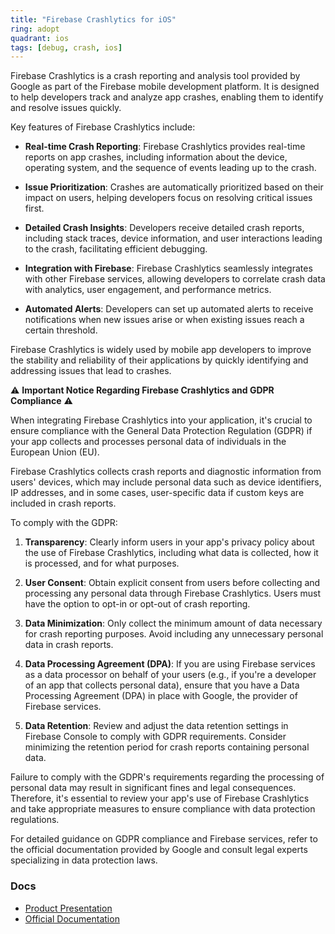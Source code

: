 ```yaml
---
title: "Firebase Crashlytics for iOS"
ring: adopt
quadrant: ios
tags: [debug, crash, ios]
---
```


Firebase Crashlytics is a crash reporting and analysis tool provided by Google as part of the Firebase mobile development platform. It is designed to help developers track and analyze app crashes, enabling them to identify and resolve issues quickly.

Key features of Firebase Crashlytics include:

- **Real-time Crash Reporting**: Firebase Crashlytics provides real-time reports on app crashes, including information about the device, operating system, and the sequence of events leading up to the crash.

- **Issue Prioritization**: Crashes are automatically prioritized based on their impact on users, helping developers focus on resolving critical issues first.

- **Detailed Crash Insights**: Developers receive detailed crash reports, including stack traces, device information, and user interactions leading to the crash, facilitating efficient debugging.

- **Integration with Firebase**: Firebase Crashlytics seamlessly integrates with other Firebase services, allowing developers to correlate crash data with analytics, user engagement, and performance metrics.

- **Automated Alerts**: Developers can set up automated alerts to receive notifications when new issues arise or when existing issues reach a certain threshold.

Firebase Crashlytics is widely used by mobile app developers to improve the stability and reliability of their applications by quickly identifying and addressing issues that lead to crashes.

⚠️ **Important Notice Regarding Firebase Crashlytics and GDPR Compliance** ⚠️

When integrating Firebase Crashlytics into your application, it's crucial to ensure compliance with the General Data Protection Regulation (GDPR) if your app collects and processes personal data of individuals in the European Union (EU).

Firebase Crashlytics collects crash reports and diagnostic information from users' devices, which may include personal data such as device identifiers, IP addresses, and in some cases, user-specific data if custom keys are included in crash reports.

To comply with the GDPR:

1. **Transparency**: Clearly inform users in your app's privacy policy about the use of Firebase Crashlytics, including what data is collected, how it is processed, and for what purposes.

2. **User Consent**: Obtain explicit consent from users before collecting and processing any personal data through Firebase Crashlytics. Users must have the option to opt-in or opt-out of crash reporting.

3. **Data Minimization**: Only collect the minimum amount of data necessary for crash reporting purposes. Avoid including any unnecessary personal data in crash reports.

4. **Data Processing Agreement (DPA)**: If you are using Firebase services as a data processor on behalf of your users (e.g., if you're a developer of an app that collects personal data), ensure that you have a Data Processing Agreement (DPA) in place with Google, the provider of Firebase services.

5. **Data Retention**: Review and adjust the data retention settings in Firebase Console to comply with GDPR requirements. Consider minimizing the retention period for crash reports containing personal data.

Failure to comply with the GDPR's requirements regarding the processing of personal data may result in significant fines and legal consequences. Therefore, it's essential to review your app's use of Firebase Crashlytics and take appropriate measures to ensure compliance with data protection regulations.

For detailed guidance on GDPR compliance and Firebase services, refer to the official documentation provided by Google and consult legal experts specializing in data protection laws.

### Docs

- [Product Presentation](https://firebase.google.com/products/crashlytics)
- [Official Documentation](https://firebase.google.com/docs/crashlytics/get-started?hl=fr&platform=ios)
